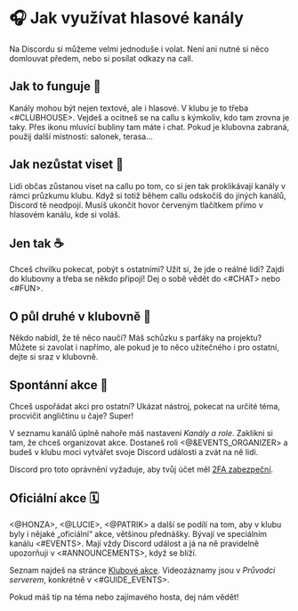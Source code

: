 # 🎧 Jak využívat hlasové kanály
Na Discordu si můžeme velmi jednoduše i volat. Není ani nutné si něco domlouvat předem, nebo si posílat odkazy na call.

## Jak to funguje 🧐
Kanály mohou být nejen textové, ale i hlasové. V klubu je to třeba <#CLUBHOUSE>. Vejdeš a ocitneš se na callu s kýmkoliv, kdo tam zrovna je taky. Přes ikonu mluvící bubliny tam máte i chat. Pokud je klubovna zabraná, použij další místnosti: salonek, terasa…

## Jak nezůstat viset 📵
Lidi občas zůstanou viset na callu po tom, co si jen tak proklikávají kanály v rámci průzkumu klubu. Když si totiž během callu odskočíš do jiných kanálů, Discord tě neodpojí. Musíš ukončit hovor červeným tlačítkem přímo v hlasovém kanálu, kde si voláš.

## Jen tak ☕️
Chceš chvilku pokecat, pobýt s ostatními? Užít si, že jde o reálné lidi? Zajdi do klubovny a třeba se někdo připojí! Dej o sobě vědět do <#CHAT> nebo <#FUN>.

## O půl druhé v klubovně 🤝
Někdo nabídl, že tě něco naučí? Máš schůzku s parťáky na projektu? Můžete si zavolat i napřímo, ale pokud je to něco užitečného i pro ostatní, dejte si sraz v klubovně.

## Spontánní akce 🙌
Chceš uspořádat akci pro ostatní? Ukázat nástroj, pokecat na určité téma, procvičit angličtinu u čaje? Super!

V seznamu kanálů úplně nahoře máš nastavení _Kanály a role_. Zaklikni si tam, že chceš organizovat akce. Dostaneš roli <@&EVENTS_ORGANIZER> a budeš v klubu moci vytvářet svoje Discord události a zvát na ně lidi.

Discord pro toto oprávnění vyžaduje, aby tvůj účet měl [2FA zabezpeční](https://support.discord.com/hc/en-us/articles/219576828-Setting-up-Multi-Factor-Authentication).

## Oficiální akce 🗓️
<@HONZA>, <@LUCIE>, <@PATRIK> a další se podílí na tom, aby v klubu byly i nějaké „oficiální“ akce, většinou přednášky. Bývají ve speciálním kanálu <#EVENTS>. Mají vždy Discord událost a já na ně pravidelně upozorňuji v <#ANNOUNCEMENTS>, když se blíží.

Seznam najdeš na stránce [Klubové akce](https://junior.guru/events/). Videozáznamy jsou v _Průvodci serverem_, konkrétně v <#GUIDE_EVENTS>.

Pokud máš tip na téma nebo zajímavého hosta, dej nám vědět!
